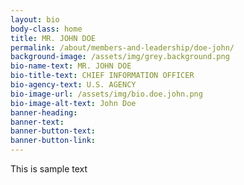 ```yaml
---
layout: bio
body-class: home
title: MR. JOHN DOE
permalink: /about/members-and-leadership/doe-john/
background-image: /assets/img/grey.background.png
bio-name-text: MR. JOHN DOE
bio-title-text: CHIEF INFORMATION OFFICER
bio-agency-text: U.S. AGENCY
bio-image-url: /assets/img/bio.doe.john.png
bio-image-alt-text: John Doe
banner-heading: 
banner-text: 
banner-button-text: 
banner-button-link: 
---
```

This is sample text
